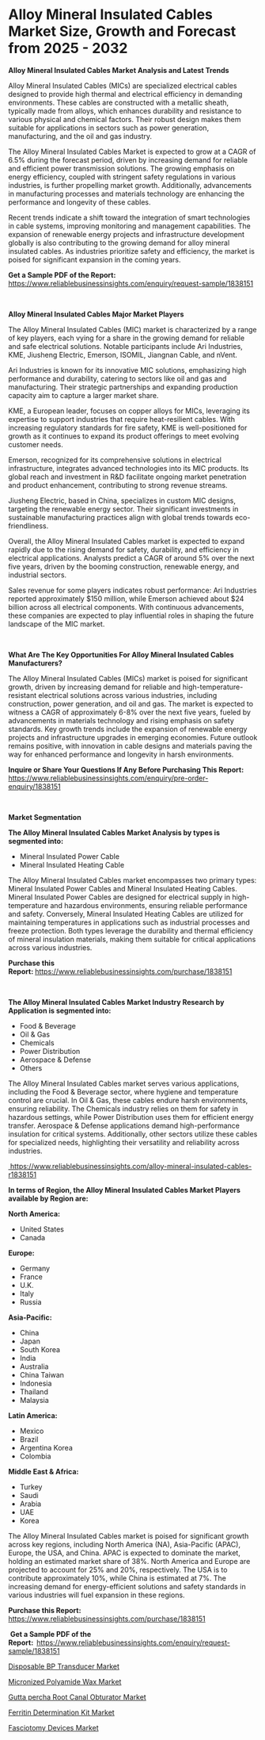 <p><h1>Alloy Mineral Insulated Cables Market Size, Growth and Forecast from 2025 - 2032</h1></p><p><strong>Alloy Mineral Insulated Cables Market Analysis and Latest Trends</strong></p>
<p><p>Alloy Mineral Insulated Cables (MICs) are specialized electrical cables designed to provide high thermal and electrical efficiency in demanding environments. These cables are constructed with a metallic sheath, typically made from alloys, which enhances durability and resistance to various physical and chemical factors. Their robust design makes them suitable for applications in sectors such as power generation, manufacturing, and the oil and gas industry.</p><p>The Alloy Mineral Insulated Cables Market is expected to grow at a CAGR of 6.5% during the forecast period, driven by increasing demand for reliable and efficient power transmission solutions. The growing emphasis on energy efficiency, coupled with stringent safety regulations in various industries, is further propelling market growth. Additionally, advancements in manufacturing processes and materials technology are enhancing the performance and longevity of these cables.</p><p>Recent trends indicate a shift toward the integration of smart technologies in cable systems, improving monitoring and management capabilities. The expansion of renewable energy projects and infrastructure development globally is also contributing to the growing demand for alloy mineral insulated cables. As industries prioritize safety and efficiency, the market is poised for significant expansion in the coming years.</p></p>
<p><strong>Get a Sample PDF of the Report:&nbsp;</strong> <a href="https://www.reliablebusinessinsights.com/enquiry/request-sample/1838151?utm_campaign=2220&utm_medium=2&utm_source=Github&utm_content=ia&utm_term=03022025&utm_id=alloy-mineral-insulated-cables">https://www.reliablebusinessinsights.com/enquiry/request-sample/1838151</a></p>
<p>&nbsp;</p>
<p><strong>Alloy Mineral Insulated Cables Major Market Players</strong></p>
<p><p>The Alloy Mineral Insulated Cables (MIC) market is characterized by a range of key players, each vying for a share in the growing demand for reliable and safe electrical solutions. Notable participants include Ari Industries, KME, Jiusheng Electric, Emerson, ISOMIL, Jiangnan Cable, and nVent.</p><p>Ari Industries is known for its innovative MIC solutions, emphasizing high performance and durability, catering to sectors like oil and gas and manufacturing. Their strategic partnerships and expanding production capacity aim to capture a larger market share.</p><p>KME, a European leader, focuses on copper alloys for MICs, leveraging its expertise to support industries that require heat-resilient cables. With increasing regulatory standards for fire safety, KME is well-positioned for growth as it continues to expand its product offerings to meet evolving customer needs.</p><p>Emerson, recognized for its comprehensive solutions in electrical infrastructure, integrates advanced technologies into its MIC products. Its global reach and investment in R&D facilitate ongoing market penetration and product enhancement, contributing to strong revenue streams.</p><p>Jiusheng Electric, based in China, specializes in custom MIC designs, targeting the renewable energy sector. Their significant investments in sustainable manufacturing practices align with global trends towards eco-friendliness.</p><p>Overall, the Alloy Mineral Insulated Cables market is expected to expand rapidly due to the rising demand for safety, durability, and efficiency in electrical applications. Analysts predict a CAGR of around 5% over the next five years, driven by the booming construction, renewable energy, and industrial sectors.</p><p>Sales revenue for some players indicates robust performance: Ari Industries reported approximately $150 million, while Emerson achieved about $24 billion across all electrical components. With continuous advancements, these companies are expected to play influential roles in shaping the future landscape of the MIC market.</p></p>
<p>&nbsp;</p>
<p><strong>What Are The Key Opportunities For Alloy Mineral Insulated Cables Manufacturers?</strong></p>
<p><p>The Alloy Mineral Insulated Cables (MICs) market is poised for significant growth, driven by increasing demand for reliable and high-temperature-resistant electrical solutions across various industries, including construction, power generation, and oil and gas. The market is expected to witness a CAGR of approximately 6-8% over the next five years, fueled by advancements in materials technology and rising emphasis on safety standards. Key growth trends include the expansion of renewable energy projects and infrastructure upgrades in emerging economies. Future outlook remains positive, with innovation in cable designs and materials paving the way for enhanced performance and longevity in harsh environments.</p></p>
<p><strong>Inquire or Share Your Questions If Any Before Purchasing This Report:</strong> <a href="https://www.reliablebusinessinsights.com/enquiry/pre-order-enquiry/1838151?utm_campaign=2220&utm_medium=2&utm_source=Github&utm_content=ia&utm_term=03022025&utm_id=alloy-mineral-insulated-cables">https://www.reliablebusinessinsights.com/enquiry/pre-order-enquiry/1838151</a></p>
<p>&nbsp;</p>
<p><strong>Market Segmentation</strong></p>
<p><strong>The Alloy Mineral Insulated Cables Market Analysis by types is segmented into:</strong></p>
<p><ul><li>Mineral Insulated Power Cable</li><li>Mineral Insulated Heating Cable</li></ul></p>
<p><p>The Alloy Mineral Insulated Cables market encompasses two primary types: Mineral Insulated Power Cables and Mineral Insulated Heating Cables. Mineral Insulated Power Cables are designed for electrical supply in high-temperature and hazardous environments, ensuring reliable performance and safety. Conversely, Mineral Insulated Heating Cables are utilized for maintaining temperatures in applications such as industrial processes and freeze protection. Both types leverage the durability and thermal efficiency of mineral insulation materials, making them suitable for critical applications across various industries.</p></p>
<p><strong>Purchase this Report:&nbsp;</strong><a href="https://www.reliablebusinessinsights.com/purchase/1838151?utm_campaign=2220&utm_medium=2&utm_source=Github&utm_content=ia&utm_term=03022025&utm_id=alloy-mineral-insulated-cables">https://www.reliablebusinessinsights.com/purchase/1838151</a></p>
<p>&nbsp;</p>
<p><strong>The Alloy Mineral Insulated Cables Market Industry Research by Application is segmented into:</strong></p>
<p><ul><li>Food & Beverage</li><li>Oil & Gas</li><li>Chemicals</li><li>Power Distribution</li><li>Aerospace & Defense</li><li>Others</li></ul></p>
<p><p>The Alloy Mineral Insulated Cables market serves various applications, including the Food & Beverage sector, where hygiene and temperature control are crucial. In Oil & Gas, these cables endure harsh environments, ensuring reliability. The Chemicals industry relies on them for safety in hazardous settings, while Power Distribution uses them for efficient energy transfer. Aerospace & Defense applications demand high-performance insulation for critical systems. Additionally, other sectors utilize these cables for specialized needs, highlighting their versatility and reliability across industries.</p></p>
<p><a href="https://www.reliablebusinessinsights.com/alloy-mineral-insulated-cables-r1838151?utm_campaign=2220&utm_medium=2&utm_source=Github&utm_content=ia&utm_term=03022025&utm_id=alloy-mineral-insulated-cables">&nbsp;https://www.reliablebusinessinsights.com/alloy-mineral-insulated-cables-r1838151</a></p>
<p><strong>In terms of Region, the Alloy Mineral Insulated Cables Market Players available by Region are:</strong></p>
<p>
    <p> <strong> North America: </strong>
        <ul>
            <li>United States</li>
            <li>Canada</li>
        </ul>
        </p> 
    <p> <strong> Europe: </strong>
        <ul>
            <li>Germany</li>
            <li>France</li>
            <li>U.K.</li>
            <li>Italy</li>
            <li>Russia</li>
        </ul>
        </p> 
    <p> <strong> Asia-Pacific: </strong>
        <ul>
            <li>China</li>
            <li>Japan</li>
            <li>South Korea</li>
            <li>India</li>
            <li>Australia</li>
            <li>China Taiwan</li>
            <li>Indonesia</li>
            <li>Thailand</li>
            <li>Malaysia</li>
        </ul>
        </p> 
    <p> <strong> Latin America: </strong>
        <ul>
            <li>Mexico</li>
            <li>Brazil</li>
            <li>Argentina Korea</li>
            <li>Colombia</li>
        </ul>
        </p> 
    <p> <strong> Middle East & Africa: </strong>
        <ul>
            <li>Turkey</li>
            <li>Saudi</li>
            <li>Arabia</li>
            <li>UAE</li>
            <li>Korea</li>
        </ul>
    </p>
    </p>
<p><p>The Alloy Mineral Insulated Cables market is poised for significant growth across key regions, including North America (NA), Asia-Pacific (APAC), Europe, the USA, and China. APAC is expected to dominate the market, holding an estimated market share of 38%. North America and Europe are projected to account for 25% and 20%, respectively. The USA is to contribute approximately 10%, while China is estimated at 7%. The increasing demand for energy-efficient solutions and safety standards in various industries will fuel expansion in these regions.</p></p>
<p><strong>Purchase this Report: </strong><a href="https://www.reliablebusinessinsights.com/purchase/1838151?utm_campaign=2220&utm_medium=2&utm_source=Github&utm_content=ia&utm_term=03022025&utm_id=alloy-mineral-insulated-cables">https://www.reliablebusinessinsights.com/purchase/1838151</a></p>
<p>&nbsp;<strong>Get a Sample PDF of the Report:&nbsp;&nbsp;</strong><a href="https://www.reliablebusinessinsights.com/enquiry/request-sample/1838151?utm_campaign=2220&utm_medium=2&utm_source=Github&utm_content=ia&utm_term=03022025&utm_id=alloy-mineral-insulated-cables">https://www.reliablebusinessinsights.com/enquiry/request-sample/1838151</a></p>
<p><strong></strong></p>
<p><p><a href="https://www.linkedin.com/pulse/deep-insights-disposable-bp-transducer-market-size-growing-vggsf?utm_campaign=2220&utm_medium=2&utm_source=Github&utm_content=ia&utm_term=03022025&utm_id=alloy-mineral-insulated-cables">Disposable BP Transducer Market</a></p><p><a href="https://github.com/norbeludie83/Market-Research-Report-List-1/blob/main/micronized-polyamide-wax-market.md?utm_campaign=2220&utm_medium=2&utm_source=Github&utm_content=ia&utm_term=03022025&utm_id=alloy-mineral-insulated-cables">Micronized Polyamide Wax Market</a></p><p><a href="https://www.linkedin.com/pulse/deep-dive-gutta-percha-root-canal-obturator-market-itstrends-n4xxc?utm_campaign=2220&utm_medium=2&utm_source=Github&utm_content=ia&utm_term=03022025&utm_id=alloy-mineral-insulated-cables">Gutta percha Root Canal Obturator Market</a></p><p><a href="https://www.linkedin.com/pulse/ferritin-determination-kit-market-overview-global-trends-hqnyc?utm_campaign=2220&utm_medium=2&utm_source=Github&utm_content=ia&utm_term=03022025&utm_id=alloy-mineral-insulated-cables">Ferritin Determination Kit Market</a></p><p><a href="https://www.linkedin.com/pulse/thorough-analysis-fasciotomy-devices-market-size-projected-w1ejf?utm_campaign=2220&utm_medium=2&utm_source=Github&utm_content=ia&utm_term=03022025&utm_id=alloy-mineral-insulated-cables">Fasciotomy Devices Market</a></p></p>